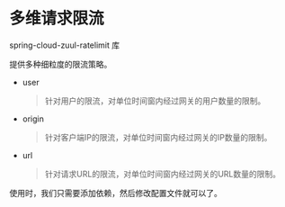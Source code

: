# 多维请求限流

spring-cloud-zuul-ratelimit 库

提供多种细粒度的限流策略。

- user

  > 针对用户的限流，对单位时间窗内经过网关的用户数量的限制。

- origin

  > 针对客户端IP的限流，对单位时间窗内经过网关的IP数量的限制。

- url

  > 针对请求URL的限流，对单位时间窗内经过网关的URL数量的限制。

使用时，我们只需要添加依赖，然后修改配置文件就可以了。
